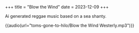 +++
title = "Blow the Wind"
date = 2023-12-09
+++

Ai generated reggae music based on a sea shanty.

{{audio(url="toms-gone-to-hilo/Blow the Wind Westerly.mp3")}}
